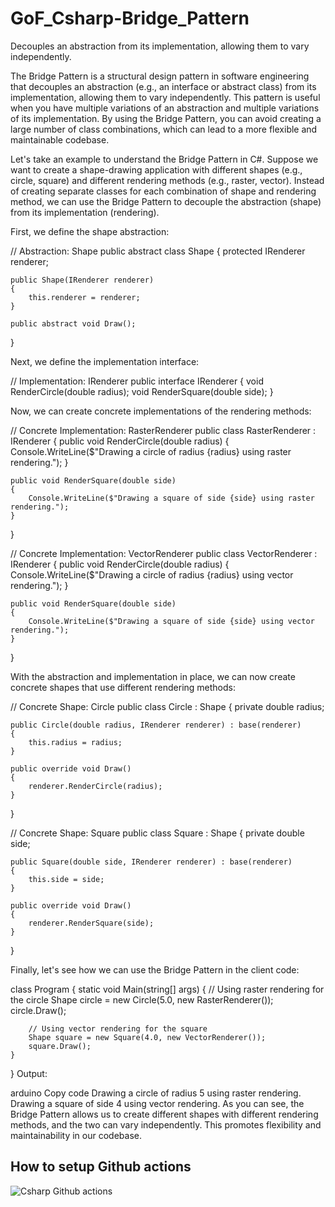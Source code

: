 # GoF_Csharp-Bridge_Pattern

Decouples an abstraction from its implementation, allowing them to vary independently.

The Bridge Pattern is a structural design pattern in software engineering that decouples an abstraction (e.g., an interface or abstract class) from its implementation, allowing them to vary independently. This pattern is useful when you have multiple variations of an abstraction and multiple variations of its implementation. By using the Bridge Pattern, you can avoid creating a large number of class combinations, which can lead to a more flexible and maintainable codebase.

Let's take an example to understand the Bridge Pattern in C#. Suppose we want to create a shape-drawing application with different shapes (e.g., circle, square) and different rendering methods (e.g., raster, vector). Instead of creating separate classes for each combination of shape and rendering method, we can use the Bridge Pattern to decouple the abstraction (shape) from its implementation (rendering).

First, we define the shape abstraction:

// Abstraction: Shape
public abstract class Shape
{
    protected IRenderer renderer;

    public Shape(IRenderer renderer)
    {
        this.renderer = renderer;
    }

    public abstract void Draw();
}

Next, we define the implementation interface:

// Implementation: IRenderer
public interface IRenderer
{
    void RenderCircle(double radius);
    void RenderSquare(double side);
}

Now, we can create concrete implementations of the rendering methods:

// Concrete Implementation: RasterRenderer
public class RasterRenderer : IRenderer
{
    public void RenderCircle(double radius)
    {
        Console.WriteLine($"Drawing a circle of radius {radius} using raster rendering.");
    }

    public void RenderSquare(double side)
    {
        Console.WriteLine($"Drawing a square of side {side} using raster rendering.");
    }
}

// Concrete Implementation: VectorRenderer
public class VectorRenderer : IRenderer
{
    public void RenderCircle(double radius)
    {
        Console.WriteLine($"Drawing a circle of radius {radius} using vector rendering.");
    }

    public void RenderSquare(double side)
    {
        Console.WriteLine($"Drawing a square of side {side} using vector rendering.");
    }
}

With the abstraction and implementation in place, we can now create concrete shapes that use different rendering methods:

// Concrete Shape: Circle
public class Circle : Shape
{
    private double radius;

    public Circle(double radius, IRenderer renderer) : base(renderer)
    {
        this.radius = radius;
    }

    public override void Draw()
    {
        renderer.RenderCircle(radius);
    }
}

// Concrete Shape: Square
public class Square : Shape
{
    private double side;

    public Square(double side, IRenderer renderer) : base(renderer)
    {
        this.side = side;
    }

    public override void Draw()
    {
        renderer.RenderSquare(side);
    }
}

Finally, let's see how we can use the Bridge Pattern in the client code:

class Program
{
    static void Main(string[] args)
    {
        // Using raster rendering for the circle
        Shape circle = new Circle(5.0, new RasterRenderer());
        circle.Draw();

        // Using vector rendering for the square
        Shape square = new Square(4.0, new VectorRenderer());
        square.Draw();
    }
}
Output:

arduino
Copy code
Drawing a circle of radius 5 using raster rendering.
Drawing a square of side 4 using vector rendering.
As you can see, the Bridge Pattern allows us to create different shapes with different rendering methods, and the two can vary independently. This promotes flexibility and maintainability in our codebase.

## How to setup Github actions

![Csharp Github actions](https://github.com/luiscoco/GoF_Csharp-7.Bridge_Pattern/assets/32194879/9579798e-f7af-4b89-91c9-3cd9b4bc8312)














